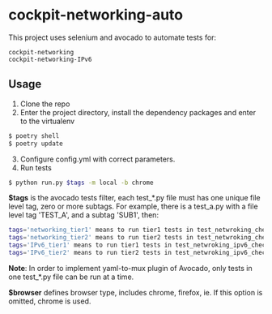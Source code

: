# cockpit-networking-auto

This project uses selenium and avocado to automate tests for:

    cockpit-networking
    cockpit-networking-IPv6

## Usage

1. Clone the repo
2. Enter the project directory, install the dependency packages and enter to the virtualenv
```sh
$ poetry shell
$ poetry update
```

3. Configure config.yml with correct parameters.
4. Run tests
```sh
$ python run.py $tags -m local -b chrome
```

**$tags** is the avocado tests filter, each test_*.py file must has one unique file level tag, zero or more subtags. For example, there is a test_a.py with a file level tag 'TEST_A', and a subtag 'SUB1', then:
```sh
tags='networking_tier1' means to run tier1 tests in test_netwroking_check.py
tags='networking_tier2' means to run tier2 tests in test_netwroking_check.py
tags='IPv6_tier1' means to run tier1 tests in test_netwroking_ipv6_check.py
tags='IPv6_tier2' means to run tier2 tests in test_netwroking_ipv6_check.py
```

**Note**:
In order to implement yaml-to-mux plugin of Avocado, only tests in one test_*.py file can be run at a time.

**$browser** defines browser type, includes chrome, firefox, ie. If this option is omitted, chrome is used.
